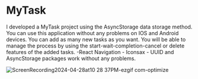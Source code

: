 <h1>MyTask</h1>
<p>
   I developed a MyTask project using the AsyncStorage data storage method. You can use this application without any problems on IOS and Android devices. You can add as many new tasks as you want. You will be able to manage the process by using the start-wait-completion-cancel or delete features of the added tasks.
   -React Navigation -
   Iconsax -
   UUID and AsyncStorage packages work without any problems.</p>

   <Project Gif>

   
![ScreenRecording2024-04-28at10 28 37PM-ezgif com-optimize](https://github.com/nazanyilmaz/MyTask/assets/147782488/ca244449-7f00-4d98-9737-af2fa78fda43)

